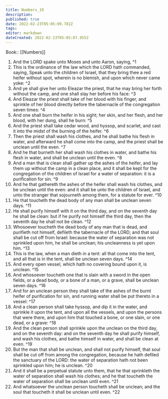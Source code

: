 ```yaml
---
title: Numbers_19
description: 
published: true
date: 2022-02-23T05:05:09.781Z
tags: 
editor: markdown
dateCreated: 2022-02-23T05:05:07.955Z
---
```


 Book:: [[Numbers]]
 1. And the LORD spake unto Moses and unto Aaron, saying, ^1
 2. This is the ordinance of the law which the LORD hath commanded, saying, Speak unto the children of Israel, that they bring thee a red heifer without spot, wherein is no blemish, and upon which never came yoke: ^2
 3. And ye shall give her unto Eleazar the priest, that he may bring her forth without the camp, and one shall slay her before his face: ^3
 4. And Eleazar the priest shall take of her blood with his finger, and sprinkle of her blood directly before the tabernacle of the congregation seven times: ^4
 5. And one shall burn the heifer in his sight; her skin, and her flesh, and her blood, with her dung, shall he burn: ^5
 6. And the priest shall take cedar wood, and hyssop, and scarlet, and cast it into the midst of the burning of the heifer. ^6
 7. Then the priest shall wash his clothes, and he shall bathe his flesh in water, and afterward he shall come into the camp, and the priest shall be unclean until the even. ^7
 8. And he that burneth her shall wash his clothes in water, and bathe his flesh in water, and shall be unclean until the even. ^8
 9. And a man that is clean shall gather up the ashes of the heifer, and lay them up without the camp in a clean place, and it shall be kept for the congregation of the children of Israel for a water of separation: it is a purification for sin. ^9
 10. And he that gathereth the ashes of the heifer shall wash his clothes, and be unclean until the even: and it shall be unto the children of Israel, and unto the stranger that sojourneth among them, for a statute for ever. ^10
 11. He that toucheth the dead body of any man shall be unclean seven days. ^11
 12. He shall purify himself with it on the third day, and on the seventh day he shall be clean: but if he purify not himself the third day, then the seventh day he shall not be clean. ^12
 13. Whosoever toucheth the dead body of any man that is dead, and purifieth not himself, defileth the tabernacle of the LORD; and that soul shall be cut off from Israel: because the water of separation was not sprinkled upon him, he shall be unclean; his uncleanness is yet upon him. ^13
 14. This is the law, when a man dieth in a tent: all that come into the tent, and all that is in the tent, shall be unclean seven days. ^14
 15. And every open vessel, which hath no covering bound upon it, is unclean. ^15
 16. And whosoever toucheth one that is slain with a sword in the open fields, or a dead body, or a bone of a man, or a grave, shall be unclean seven days. ^16
 17. And for an unclean person they shall take of the ashes of the burnt heifer of purification for sin, and running water shall be put thereto in a vessel: ^17
 18. And a clean person shall take hyssop, and dip it in the water, and sprinkle it upon the tent, and upon all the vessels, and upon the persons that were there, and upon him that touched a bone, or one slain, or one dead, or a grave: ^18
 19. And the clean person shall sprinkle upon the unclean on the third day, and on the seventh day: and on the seventh day he shall purify himself, and wash his clothes, and bathe himself in water, and shall be clean at even. ^19
 20. But the man that shall be unclean, and shall not purify himself, that soul shall be cut off from among the congregation, because he hath defiled the sanctuary of the LORD: the water of separation hath not been sprinkled upon him; he is unclean. ^20
 21. And it shall be a perpetual statute unto them, that he that sprinkleth the water of separation shall wash his clothes; and he that toucheth the water of separation shall be unclean until even. ^21
 22. And whatsoever the unclean person toucheth shall be unclean; and the soul that toucheth it shall be unclean until even. ^22
